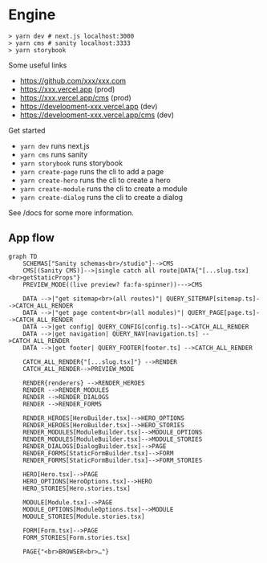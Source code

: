 # Engine

```
> yarn dev # next.js localhost:3000
> yarn cms # sanity localhost:3333
> yarn storybook
```

Some useful links

- https://github.com/xxx/xxx.com
- https://xxx.vercel.app (prod)
- https://xxx.vercel.app/cms (prod)
- https://development-xxx.vercel.app (dev)
- https://development-xxx.vercel.app/cms (dev)

Get started

- `yarn dev` runs next.js
- `yarn cms` runs sanity
- `yarn storybook` runs storybook
- `yarn create-page` runs the cli to add a page
- `yarn create-hero` runs the cli to create a hero
- `yarn create-module` runs the cli to create a module
- `yarn create-dialog` runs the cli to create a dialog

See /docs for some more information.

## App flow

```mermaid
graph TD
    SCHEMAS["Sanity schemas<br>/studio"]-->CMS
    CMS[(Sanity CMS)]-->|single catch all route|DATA{"[...slug.tsx] <br>getStaticProps"}
    PREVIEW_MODE((live preview? fa:fa-spinner))--->CMS

    DATA -->|"get sitemap<br>(all routes)"| QUERY_SITEMAP[sitemap.ts]-->CATCH_ALL_RENDER
    DATA -->|"get page content<br>(all modules)"| QUERY_PAGE[page.ts]-->CATCH_ALL_RENDER
    DATA -->|get config| QUERY_CONFIG[config.ts]-->CATCH_ALL_RENDER
    DATA -->|get navigation| QUERY_NAV[navigation.ts] -->CATCH_ALL_RENDER
    DATA -->|get footer| QUERY_FOOTER[footer.ts] -->CATCH_ALL_RENDER

    CATCH_ALL_RENDER{"[...slug.tsx]"} -->RENDER
    CATCH_ALL_RENDER-->PREVIEW_MODE

    RENDER{renderers} -->RENDER_HEROES
    RENDER -->RENDER_MODULES
    RENDER -->RENDER_DIALOGS
    RENDER -->RENDER_FORMS

    RENDER_HEROES[HeroBuilder.tsx]-->HERO_OPTIONS
    RENDER_HEROES[HeroBuilder.tsx]-->HERO_STORIES
    RENDER_MODULES[ModuleBuilder.tsx]-->MODULE_OPTIONS
    RENDER_MODULES[ModuleBuilder.tsx]-->MODULE_STORIES
    RENDER_DIALOGS[DialogBuilder.tsx]-->PAGE
    RENDER_FORMS[StaticFormBuilder.tsx]-->FORM
    RENDER_FORMS[StaticFormBuilder.tsx]-->FORM_STORIES

    HERO[Hero.tsx]-->PAGE
    HERO_OPTIONS[HeroOptions.tsx]-->HERO
    HERO_STORIES[Hero.stories.tsx]

    MODULE[Module.tsx]-->PAGE
    MODULE_OPTIONS[ModuleOptions.tsx]-->MODULE
    MODULE_STORIES[Module.stories.tsx]

    FORM[Form.tsx]-->PAGE
    FORM_STORIES[Form.stories.tsx]

    PAGE{"<br>BROWSER<br>…"}
```
